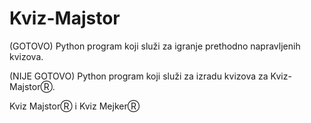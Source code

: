 # Kviz-Majstor 
(GOTOVO)
Python program koji služi za igranje prethodno napravljenih kvizova.

(NIJE GOTOVO)
Python program koji služi za izradu kvizova za Kviz-MajstorⓇ.

Kviz MajstorⓇ i Kviz MejkerⓇ
